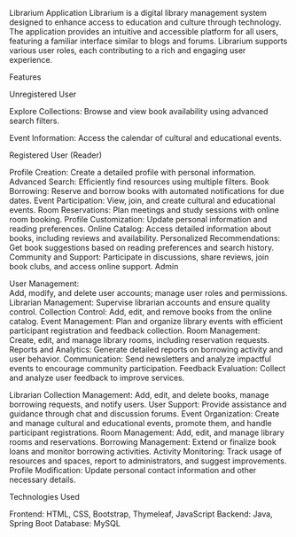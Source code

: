 Librarium Application
Librarium is a digital library management system designed to enhance access to education and culture through technology. The application provides an intuitive and accessible platform for all users, featuring a familiar interface similar to blogs and forums. Librarium supports various user roles, each contributing to a rich and engaging user experience.

Features

Unregistered User


Explore Collections:
                  Browse and view book availability using advanced search filters.

Event Information:
                  Access the calendar of cultural and educational events.

                  
Registered User (Reader)

Profile Creation:
                Create a detailed profile with personal information.
Advanced Search:
                Efficiently find resources using multiple filters.
Book Borrowing:
                Reserve and borrow books with automated notifications for due dates.
Event Participation:
                View, join, and create cultural and educational events.
Room Reservations:
                Plan meetings and study sessions with online room booking.
Profile Customization:
                Update personal information and reading preferences.
Online Catalog: 
                Access detailed information about books, including reviews and availability.
Personalized Recommendations:
                Get book suggestions based on reading preferences and search history.
Community and Support:
                Participate in discussions, share reviews, join book clubs, and access online support.
Admin

User Management:  
                  Add, modify, and delete user accounts; manage user roles and permissions.
Librarian Management: 
                  Supervise librarian accounts and ensure quality control.
Collection Control:
                  Add, edit, and remove books from the online catalog.
Event Management:
                  Plan and organize library events with efficient participant registration and feedback collection.
Room Management: 
                  Create, edit, and manage library rooms, including reservation requests.
Reports and Analytics:
                  Generate detailed reports on borrowing activity and user behavior.
Communication: 
                  Send newsletters and analyze impactful events to encourage community participation.
Feedback Evaluation:
                  Collect and analyze user feedback to improve services.
                  
Librarian
Collection Management:
                  Add, edit, and delete books, manage borrowing requests, and notify users.
User Support:
                  Provide assistance and guidance through chat and discussion forums.
Event Organization: 
                  Create and manage cultural and educational events, promote them, and handle participant registrations.
Room Management:
                  Add, edit, and manage library rooms and reservations.
Borrowing Management:
                  Extend or finalize book loans and monitor borrowing activities.
Activity Monitoring: 
                  Track usage of resources and spaces, report to administrators, and suggest improvements.
Profile Modification:
                  Update personal contact information and other necessary details.

                  
Technologies Used

Frontend: HTML, CSS, Bootstrap, Thymeleaf, JavaScript
Backend: Java, Spring Boot
Database: MySQL
